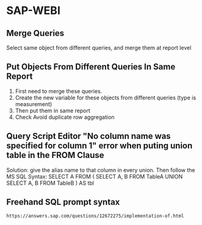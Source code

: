 # SAP-WEBI

## Merge Queries
   Select same object from different queries, and merge them at report level
   
## Put Objects From Different Queries In Same Report
   1. First need to merge these queries.
   2. Create the new variable for these objects from different queries (type is measurement)
   3. Then put them in same report
   4. Check Avoid duplicate row aggregation

## Query Script Editor "No column name was specified for column 1" error when puting union table in the FROM Clause
   Solution: give the alias name to that column in every union.
   Then follow the MS SQL Syntax:
   SELECT A
   FROM
   (
       SELECT A, B FROM TableA
       UNION
       SELECT A, B FROM TableB
   ) AS tbl
   
   ## Freehand SQL prompt syntax
    https://answers.sap.com/questions/12672275/implementation-of.html
